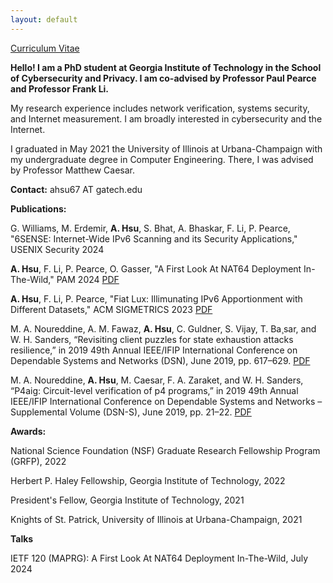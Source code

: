 ```yaml
---
layout: default
---
```


[Curriculum Vitae](https://achsu3.github.io/cv_2024.pdf)

**Hello! I am a PhD student at Georgia Institute of Technology in the School of Cybersecurity and Privacy. I am co-advised by Professor Paul Pearce and Professor Frank Li.**

My research experience includes network verification, systems security, and Internet measurement. I am broadly interested in cybersecurity and the Internet.

I graduated in May 2021 the University of Illinois at Urbana-Champaign with my undergraduate degree in Computer Engineering. There, I was advised by Professor Matthew Caesar.

**Contact:** ahsu67 AT gatech.edu

**Publications:**

G. Williams, M. Erdemir, **A. Hsu**, S. Bhat, A. Bhaskar, F. Li, P. Pearce, "6SENSE: Internet-Wide IPv6 Scanning and its Security Applications," USENIX Security 2024

**A. Hsu**, F. Li, P. Pearce, O. Gasser, "A First Look At NAT64 Deployment In-The-Wild," PAM 2024 [PDF](https://arxiv.org/pdf/2311.04181.pdf)

**A. Hsu**, F. Li, P. Pearce, "Fiat Lux: Illimunating IPv6 Apportionment with Different Datasets," ACM SIGMETRICS 2023 [PDF](https://achsu3.github.io/lux_sigmetrics_2023.pdf)

M. A. Noureddine, A. M. Fawaz, **A. Hsu**, C. Guldner, S. Vijay, T. Ba¸sar, and W. H. Sanders, “Revisiting client puzzles for state exhaustion attacks resilience,” in 2019 49th Annual IEEE/IFIP International Conference on Dependable Systems and Networks (DSN), June 2019, pp. 617–629. [PDF](https://achsu3.github.io/client-puzzles-dsn19.pdf)

M. A. Noureddine, **A. Hsu**, M. Caesar, F. A. Zaraket, and W. H. Sanders, “P4aig: Circuit-level verification of p4 programs,” in 2019 49th Annual IEEE/IFIP International Conference on Dependable Systems and Networks – Supplemental Volume (DSN-S), June 2019, pp. 21–22. [PDF](https://achsu3.github.io/aig-dsn19.pdf)

**Awards:**

National Science Foundation (NSF) Graduate Research Fellowship Program (GRFP), 2022

Herbert P. Haley Fellowship, Georgia Institute of Technology, 2022

President's Fellow, Georgia Institute of Technology, 2021

Knights of St. Patrick, University of Illinois at Urbana-Champaign, 2021

**Talks**

IETF 120 (MAPRG): A First Look At NAT64 Deployment In-The-Wild, July 2024
<!-- You can use the [editor on GitHub](https://github.com/achsu3/achsu3.github.io/edit/master/index.md) to maintain and preview the content for your website in Markdown files.

Whenever you commit to this repository, GitHub Pages will run [Jekyll](https://jekyllrb.com/) to rebuild the pages in your site, from the content in your Markdown files.

### Markdown

Markdown is a lightweight and easy-to-use syntax for styling your writing. It includes conventions for

```markdown
Syntax highlighted code block

# Header 1
## Header 2
### Header 3

- Bulleted
- List

1. Numbered
2. List

**Bold** and _Italic_ and `Code` text

[Link](url) and ![Image](src)
```

For more details see [GitHub Flavored Markdown](https://guides.github.com/features/mastering-markdown/).

### Jekyll Themes

Your Pages site will use the layout and styles from the Jekyll theme you have selected in your [repository settings](https://github.com/achsu3/achsu3.github.io/settings). The name of this theme is saved in the Jekyll `_config.yml` configuration file.

### Support or Contact

Having trouble with Pages? Check out our [documentation](https://help.github.com/categories/github-pages-basics/) or [contact support](https://github.com/contact) and we’ll help you sort it out. -->

